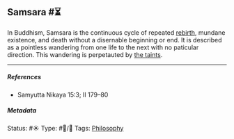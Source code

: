 ## Samsara #⏳

In Buddhism, Samsara is the continuous cycle of repeated [rebirth](Rebirth.md), mundane existence, and death without a disernable beginning or end. It is described as a pointless wandering from one life to the next with no paticular direction. This  wandering is perpetauted by [the taints](The%20taints.md). 

---

##### References

* Samyutta Nikaya 15:3; II 179–80

##### Metadata

Status: #☀️ 
Type: #🔵/🔵 
Tags: [Philosophy](Philosophy.md) 
